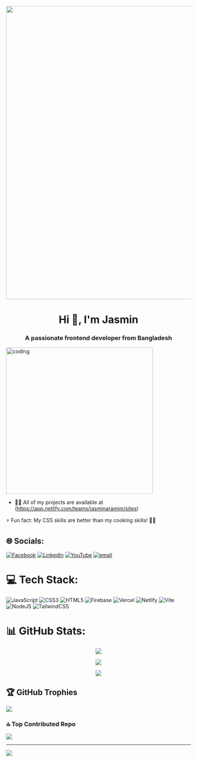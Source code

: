 <img align="center" height="800" src="https://i.ibb.co.com/SXcSPKR1/Untitled-design.jpg"  />

###


<h1 align="center">Hi 👋, I'm Jasmin</h1>
<h3 align="center">A passionate frontend developer from Bangladesh</h3>
<img align="center" alt="coding" width="400" src="https://mir-s3-cdn-cf.behance.net/project_modules/disp/601014116770475.6068beff4640a.gif">

- 👨‍💻 All of my projects are available at (https://app.netlify.com/teams/jasminaramim/sites)

⚡ Fun fact: My CSS skills are better than my cooking skills! 🍳🎨
## 🌐 Socials:
[![Facebook](https://img.shields.io/badge/Facebook-%231877F2.svg?logo=Facebook&logoColor=white)](https://facebook.com/jasmin.ara.mim.2024) [![LinkedIn](https://img.shields.io/badge/LinkedIn-%230077B5.svg?logo=linkedin&logoColor=white)](https://linkedin.com/in/in/jasmin-ara-mim-52567b335/) [![YouTube](https://img.shields.io/badge/YouTube-%23FF0000.svg?logo=YouTube&logoColor=white)](https://youtube.com/@@Jasmin14724) [![email](https://img.shields.io/badge/Email-D14836?logo=gmail&logoColor=white)](mailto:jasminaramim2005@gmail.com) 

# 💻 Tech Stack:
![JavaScript](https://img.shields.io/badge/javascript-%23323330.svg?style=for-the-badge&logo=javascript&logoColor=%23F7DF1E) ![CSS3](https://img.shields.io/badge/css3-%231572B6.svg?style=for-the-badge&logo=css3&logoColor=white) ![HTML5](https://img.shields.io/badge/html5-%23E34F26.svg?style=for-the-badge&logo=html5&logoColor=white) ![Firebase](https://img.shields.io/badge/firebase-%23039BE5.svg?style=for-the-badge&logo=firebase) ![Vercel](https://img.shields.io/badge/vercel-%23000000.svg?style=for-the-badge&logo=vercel&logoColor=white) ![Netlify](https://img.shields.io/badge/netlify-%23000000.svg?style=for-the-badge&logo=netlify&logoColor=#00C7B7) ![Vite](https://img.shields.io/badge/vite-%23646CFF.svg?style=for-the-badge&logo=vite&logoColor=white) ![NodeJS](https://img.shields.io/badge/node.js-6DA55F?style=for-the-badge&logo=node.js&logoColor=white) ![TailwindCSS](https://img.shields.io/badge/tailwindcss-%2338B2AC.svg?style=for-the-badge&logo=tailwind-css&logoColor=white)
# 📊 GitHub Stats:

<div align="center">

![](https://github-readme-stats.vercel.app/api?username=jasminaramim&theme=neon&hide_border=false&include_all_commits=false&count_private=false)

![](https://github-readme-streak-stats.herokuapp.com/?user=jasminaramim&theme=neon&hide_border=false)

![](https://github-readme-stats.vercel.app/api/top-langs/?username=jasminaramim&theme=neon&hide_border=false&include_all_commits=false&count_private=false&layout=compact)

</div>


## 🏆 GitHub Trophies
![](https://github-profile-trophy.vercel.app/?username=jasminaramim&theme=shadow_green&no-frame=false&no-bg=true&margin-w=4)

### 🔝 Top Contributed Repo
![](https://github-contributor-stats.vercel.app/api?username=jasminaramim&limit=5&theme=neon&combine_all_yearly_contributions=true)

---
[![](https://visitcount.itsvg.in/api?id=jasminaramim&icon=0&color=0)](https://visitcount.itsvg.in)

<!-- Proudly created with GPRM ( https://gprm.itsvg.in ) -->
